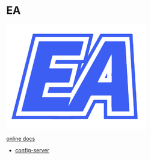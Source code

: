 # EA

![EA](docs/source/image/ea_big.png)

[online docs](https://eadocs.readthedocs.io/en/latest/)

* [config-server](docs/config_server.md)